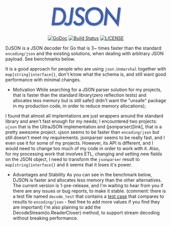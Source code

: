 <p align="center">
<img 
    src="assets/logo.png" width="240" height="78" border="0" alt="DJSON">
<br/><br/>
<a href="https://godoc.org/github.com/a8m/djson"><img src="https://img.shields.io/badge/api-reference-blue.svg?style=flat-square" alt="GoDoc"></a>
<a href="https://travis-ci.org/a8m/djson"><img src="https://img.shields.io/travis/a8m/djson.svg?style=flat-square"
alt="Build Status"></a>
<a href="LICENSE"><img src="https://img.shields.io/badge/license-MIT-blue.svg?style=flat-square" alt="LICENSE"></a>
</p>

DJSON is a JSON decoder for Go that is 3~ times faster than
the standard `encoding/json` and the existing solutions, when dealing with
arbitrary JSON payload. See benchmarks below.

It is a good approach for people who are using `json.Unmarshal` together
with `map[string]interface{}`, don't know what the schema is, and still
want good performance with minimal changes.

- Motivation
While searching for a JSON parser solution for my projects, that is faster than the standard library(zero reflection tests)
and allocates less memory but is still safe(I didn't want the "unsafe" package in my production code, in order to reduce memory allocations);

I found that almost all implemtations are just wrappers around the standard library
and aren't fast enough for my needs;
I encountered two projects: `ujson` that is the UltraJSON implementation
and (jsonparser)[link], that is a pretty awesome project.
ujson seems to be faster than `encoding/json` but still doesn't meet my
requirements.
jsonparser seems to be really fast, and I even use it for some of my
projects.
However, its API is different, and I would need to change too much of my
code in order to work with it.
Also, for my processing work that involves ETL, changing and setting new
fields on the JSON object, I need to transform the `jsonparser`
result to `map[string]interface{}` and it seems that it loses it's
power.

- Advantages and Stability
As you can see in the benchmark below, DJSON is faster and allocates
less memory than the other alternatives.
The current version is 1-pre-release, and I'm waiting to hear from you
if there are any issues or bug reports, to make it stable.
(comment: there is a test file named `decode_test` that contains a [test case](link) that
compares to results to `encoding/json` - feel free to add more values if you find they are important)
I'm also plaining to add the DecodeStream(io.ReaderCloser) method, to support stream decoding
without breaking performance.




